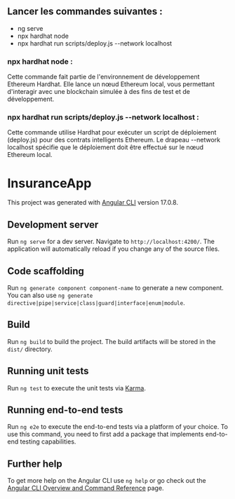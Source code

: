 
## Lancer les commandes suivantes  :
- ng serve
- npx hardhat node
- npx hardhat run scripts/deploy.js --network localhost

### npx hardhat node :
Cette commande fait partie de l'environnement de développement Ethereum Hardhat. Elle lance un nœud Ethereum local, vous permettant d'interagir avec une blockchain simulée à des fins de test et de développement.
### npx hardhat run scripts/deploy.js --network localhost :
Cette commande utilise Hardhat pour exécuter un script de déploiement (deploy.js) pour des contrats intelligents Ethereum. Le drapeau --network localhost spécifie que le déploiement doit être effectué sur le nœud Ethereum local.













# InsuranceApp

This project was generated with [Angular CLI](https://github.com/angular/angular-cli) version 17.0.8.

## Development server

Run `ng serve` for a dev server. Navigate to `http://localhost:4200/`. The application will automatically reload if you change any of the source files.

## Code scaffolding

Run `ng generate component component-name` to generate a new component. You can also use `ng generate directive|pipe|service|class|guard|interface|enum|module`.

## Build

Run `ng build` to build the project. The build artifacts will be stored in the `dist/` directory.

## Running unit tests

Run `ng test` to execute the unit tests via [Karma](https://karma-runner.github.io).

## Running end-to-end tests

Run `ng e2e` to execute the end-to-end tests via a platform of your choice. To use this command, you need to first add a package that implements end-to-end testing capabilities.

## Further help

To get more help on the Angular CLI use `ng help` or go check out the [Angular CLI Overview and Command Reference](https://angular.io/cli) page.

